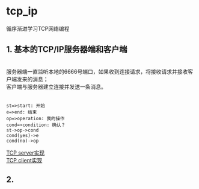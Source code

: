 # tcp_ip
循序渐进学习TCP网络编程

## 1. 基本的TCP/IP服务器端和客户端<br>
<br>
服务器端一直监听本地的6666号端口，如果收到连接请求，将接收请求并接收客户端发来的消息；<br>
客户端与服务器建立连接并发送一条消息。<br>
<br>


```flow
st=>start: 开始
e=>end: 结束
op=>operation: 我的操作
cond=>condition: 确认？
st->op->cond
cond(yes)->e
cond(no)->op
```


[TCP server实现](https://github.com/liuchenjane/tcp_ip/blob/master/tcp_ip/server.cpp) <br>
[TCP client实现](https://github.com/liuchenjane/tcp_ip/blob/master/tcp_ip/client.cpp) <br>

## 2.
